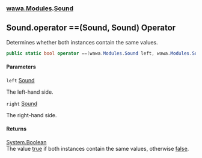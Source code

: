 ### [wawa.Modules](wawa.Modules.md 'wawa.Modules').[Sound](Sound.md 'wawa.Modules.Sound')

## Sound.operator ==(Sound, Sound) Operator

Determines whether both instances contain the same values.

```csharp
public static bool operator ==(wawa.Modules.Sound left, wawa.Modules.Sound right);
```
#### Parameters

<a name='wawa.Modules.Sound.op_Equality(wawa.Modules.Sound,wawa.Modules.Sound).left'></a>

`left` [Sound](Sound.md 'wawa.Modules.Sound')

The left-hand side.

<a name='wawa.Modules.Sound.op_Equality(wawa.Modules.Sound,wawa.Modules.Sound).right'></a>

`right` [Sound](Sound.md 'wawa.Modules.Sound')

The right-hand side.

#### Returns
[System.Boolean](https://docs.microsoft.com/en-us/dotnet/api/System.Boolean 'System.Boolean')  
The value [true](https://docs.microsoft.com/en-us/dotnet/csharp/language-reference/builtin-types/bool 'https://docs.microsoft.com/en-us/dotnet/csharp/language-reference/builtin-types/bool') if both instances contain the same values, otherwise [false](https://docs.microsoft.com/en-us/dotnet/csharp/language-reference/builtin-types/bool 'https://docs.microsoft.com/en-us/dotnet/csharp/language-reference/builtin-types/bool').